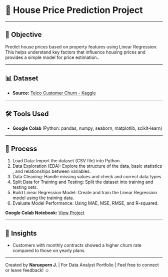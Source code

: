 # 🏡 House Price Prediction Project

---

## 🎯 Objective

Predict house prices based on property features using Linear Regression. This helps understand key factors that influence housing prices and provides a simple model for price estimation..

---
## 📊 Dataset
- **Source:** [Telco Customer Churn - Kaggle](https://www.kaggle.com/datasets/blastchar/telco-customer-churn/data)

---

## 🛠 Tools Used

- **Google Colab** (Python: pandas, numpy, seaborn, matplotlib, scikit-learn) 

---

## 🧩 Process
   
1. Load Data: Import the dataset (CSV file) into Python.
2. Data Exploration (EDA): Explore the structure of the data, basic statistics , and relationships between variables.
3. Data Cleaning: Handle missing values and check and correct data types
4. Split Data for Training and Testing: Split the dataset into training and testing sets.
5. Build Linear Regression Model: Create and train the Linear Regression model using the training data.
6. Evaluate Model Performance: Using MAE, MSE, RMSE, and R-squared.

**Google Colab Notebook:** [View Project](https://colab.research.google.com/github/patnaka/data-portfolios/blob/main/house_price_analysis/House_price_prediction.ipynb)

---

## 🔰 Insights
- Customers with monthly contracts showed a higher churn rate compared to those on yearly plans.

---

Created by **Narueporn J.** | For Data Analyst Portfolio | Feel free to connect or leave feedback! ☺


